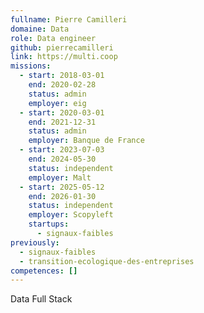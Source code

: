 ```yaml
---
fullname: Pierre Camilleri
domaine: Data
role: Data engineer
github: pierrecamilleri
link: https://multi.coop
missions:
  - start: 2018-03-01
    end: 2020-02-28
    status: admin
    employer: eig
  - start: 2020-03-01
    end: 2021-12-31
    status: admin
    employer: Banque de France
  - start: 2023-07-03
    end: 2024-05-30
    status: independent
    employer: Malt
  - start: 2025-05-12
    end: 2026-01-30
    status: independent
    employer: Scopyleft
    startups:
      - signaux-faibles
previously:
  - signaux-faibles
  - transition-ecologique-des-entreprises
competences: []
---
```

Data Full Stack
